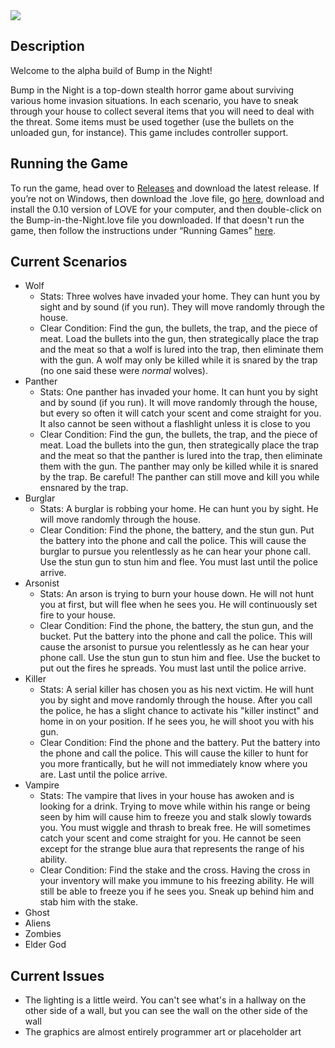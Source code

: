 <img src="https://joedono.github.io/img/screenshot/bump-in-the-night/02.png" />

## Description
Welcome to the alpha build of Bump in the Night!

Bump in the Night is a top-down stealth horror game about surviving various home invasion situations. In each scenario, you have to sneak through your house to collect several items that you will need to deal with the threat. Some items must be used together (use the bullets on the unloaded gun, for instance). This game includes controller support.

## Running the Game
To run the game, head over to [Releases](https://github.com/joedono/Bump-in-the-Night/releases) and download the latest release. If you’re not on Windows, then download the .love file, go [here](https://love2d.org), download and install the 0.10 version of LOVE for your computer, and then double-click on the Bump-in-the-Night.love file you downloaded. If that doesn't run the game, then follow the instructions under “Running Games” [here](https://love2d.org/wiki/Getting_Started).

## Current Scenarios
* Wolf
  * Stats: Three wolves have invaded your home. They can hunt you by sight and by sound (if you run). They will move randomly through the house.
  * Clear Condition: Find the gun, the bullets, the trap, and the piece of meat. Load the bullets into the gun, then strategically place the trap and the meat so that a wolf is lured into the trap, then eliminate them with the gun. A wolf may only be killed while it is snared by the trap (no one said these were *normal* wolves).
* Panther
  * Stats: One panther has invaded your home. It can hunt you by sight and by sound (if you run). It will move randomly through the house, but every so often it will catch your scent and come straight for you. It also cannot be seen without a flashlight unless it is close to you
  * Clear Condition: Find the gun, the bullets, the trap, and the piece of meat. Load the bullets into the gun, then strategically place the trap and the meat so that the panther is lured into the trap, then eliminate them with the gun. The panther may only be killed while it is snared by the trap. Be careful! The panther can still move and kill you while ensnared by the trap.
* Burglar
  * Stats: A burglar is robbing your home. He can hunt you by sight. He will move randomly through the house.
  * Clear Condition: Find the phone, the battery, and the stun gun. Put the battery into the phone and call the police. This will cause the burglar to pursue you relentlessly as he can hear your phone call. Use the stun gun to stun him and flee. You must last until the police arrive.
* Arsonist
  * Stats: An arson is trying to burn your house down. He will not hunt you at first, but will flee when he sees you. He will continuously set fire to your house.
  * Clear Condition: Find the phone, the battery, the stun gun, and the bucket. Put the battery into the phone and call the police. This will cause the arsonist to pursue you relentlessly as he can hear your phone call. Use the stun gun to stun him and flee. Use the bucket to put out the fires he spreads. You must last until the police arrive.
* Killer
  * Stats: A serial killer has chosen you as his next victim. He will hunt you by sight and move randomly through the house. After you call the police, he has a slight chance to activate his "killer instinct" and home in on your position. If he sees you, he will shoot you with his gun.
  * Clear Condition: Find the phone and the battery. Put the battery into the phone and call the police. This will cause the killer to hunt for you more frantically, but he will not immediately know where you are. Last until the police arrive.
* Vampire
  * Stats: The vampire that lives in your house has awoken and is looking for a drink. Trying to move while within his range or being seen by him will cause him to freeze you and stalk slowly towards you. You must wiggle and thrash to break free. He will sometimes catch your scent and come straight for you. He cannot be seen except for the strange blue aura that represents the range of his ability.
  * Clear Condition: Find the stake and the cross. Having the cross in your inventory will make you immune to his freezing ability. He will still be able to freeze you if he sees you. Sneak up behind him and stab him with the stake.
* Ghost
* Aliens
* Zombies
* Elder God

## Current Issues
* The lighting is a little weird. You can't see what's in a hallway on the other side of a wall, but you can see the wall on the other side of the wall
* The graphics are almost entirely programmer art or placeholder art